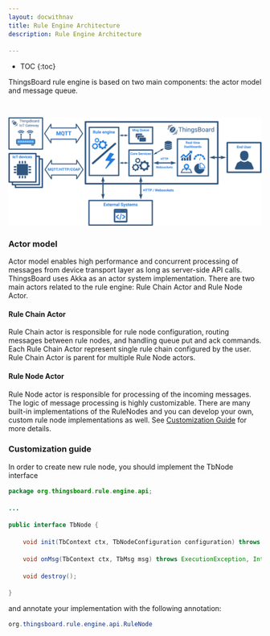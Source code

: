 ```yaml
---
layout: docwithnav
title: Rule Engine Architecture
description: Rule Engine Architecture

---
```


* TOC
{:toc}

ThingsBoard rule engine is based on two main components: the actor model and message queue.

<br/>

![image](/images/user-guide/rule-engine-2-0/rule-engine-architecture.svg)
 
### Actor model

Actor model enables high performance and concurrent processing of messages from device transport layer as long as server-side API calls. 
ThingsBoard uses Akka as an actor system implementation. 
There are two main actors related to the rule engine: Rule Chain Actor and Rule Node Actor.

#### Rule Chain Actor

Rule Chain actor is responsible for rule node configuration, routing messages between rule nodes, and handling queue put and ack commands.
Each Rule Chain Actor represent single rule chain configured by the user. Rule Chain Actor is parent for multiple Rule Node actors.

#### Rule Node Actor

Rule Node actor is responsible for processing of the incoming messages. The logic of message processing is highly customizable.
There are many built-in implementations of the RuleNodes and you can develop your own, custom rule node implementations as well.
See [Customization Guide](/docs/user-guide/rule-engine-2-0/architecture/#customization-guide) for more details.

### Customization guide

In order to create new rule node, you should implement the TbNode interface

```java
package org.thingsboard.rule.engine.api;

...

public interface TbNode {

    void init(TbContext ctx, TbNodeConfiguration configuration) throws TbNodeException;

    void onMsg(TbContext ctx, TbMsg msg) throws ExecutionException, InterruptedException, TbNodeException;

    void destroy();

}
```

and annotate your implementation with the following annotation:

```java
org.thingsboard.rule.engine.api.RuleNode 
```